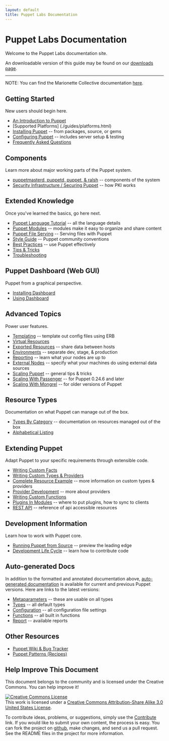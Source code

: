 ```yaml
---
layout: default
title: Puppet Labs Documentation
---
```


Puppet Labs Documentation
=========================

Welcome to the Puppet Labs documentation site. 

An downloadable version of this guide may be found on our [downloads page](http://www.puppetlabs.com/resources/downloads/).

* * *

NOTE: You can find the Marionette Collective documentation [here](./mcollective/index.html).

Getting Started
---------------

New users should begin here.

* [An Introduction to Puppet](./guides/introduction.html)
* [Supported Platforms] (./guides/platforms.html)
* [Installing Puppet](./guides/installation.html) -- from packages, source, or gems
* [Configuring Puppet](./guides/configuring.html) -- includes server setup & testing
* [Frequently Asked Questions](./guides/faq.html)

Components
----------

Learn more about major working parts of the Puppet system.

* [puppetmasterd, puppetd, puppet, & ralsh](./guides/tools.html) -- components of the system
* [Security Infrastructure / Securing Puppet](./guides/security.html) -- how PKI works

Extended Knowledge
------------------

Once you've learned the basics, go here next.

* [Puppet Language Tutorial](./guides/language_tutorial.html) -- all the language details
* [Puppet Modules](./guides/modules.html) -- modules make it easy to organize and share content
* [Puppet File Serving](./guides/file_serving.html) -- Serving files with Puppet
* [Style Guide](./guides/style.html) -- Puppet community conventions
* [Best Practices](./guides/best_practices.html) -- use Puppet effectively
* [Tips & Tricks](./guides/techniques.html)
* [Troubleshooting](./guides/troubleshooting.html)

Puppet Dashboard (Web GUI)
--------------------------

Puppet from a graphical perspective.

* [Installing Dashboard](./guides/installing_dashboard.html)
* [Using Dashboard](./guides/using_dashboard.html)

Advanced Topics
---------------

Power user features.

* [Templating](./guides/templating.html) -- template out config files using ERB
* [Virtual Resources](./guides/virtual_resources.html)
* [Exported Resources](./guides/exported_resources.html) -- share data between hosts
* [Environments](./guides/environment.html) -- separate dev, stage, & production
* [Reporting](./guides/reporting.html) -- learn what your nodes are up to
* [External Nodes](./guides/external_nodes.html) -- specify what your machines do using external data sources
* [Scaling Puppet](./guides/scaling.html) -- general tips & tricks
* [Scaling With Passenger](./guides/passenger.html) -- for Puppet 0.24.6 and later
* [Scaling With Mongrel](./guides/mongrel.html) -- for older versions of Puppet

Resource Types
--------------

Documentation on what Puppet can manage out of the box.

* [Types By Category](./guides/types/) -- documentation on resources managed out of the box
* [Alphabetical Listing](./guides/types/alphabetical_index.html)

Extending Puppet
----------------

Adapt Puppet to your specific requirements through extensible code.

* [Writing Custom Facts](./guides/custom_facts.html)
* [Writing Custom Types & Providers](./guides/custom_types.html)
* [Complete Resource Example](./guides/complete_resource_example.html) -- more information on custom types & providers
* [Provider Development](./guides/provider_development.html) -- more about providers
* [Writing Custom Functions](./guides/custom_functions.html)
* [Plugins In Modules](./guides/plugins_in_modules.html) -- where to put plugins, how to sync to clients
* [REST API](./guides/rest_api.html) -- reference of api accessible resources

Development Information
-----------------------

Learn how to work with Puppet core.

* [Running Puppet from Source](./guides/from_source.html) -- preview the leading edge
* [Development Life Cycle](./guides/development_lifecycle.html) -- learn how to contribute code

Auto-generated Docs
-------------------

In addition to the formatted and annotated documentation above, [auto-generated documentation](references/) is available for current and previous Puppet versions.   Here are links to the latest versions:

* [Metaparameters](./references/latest/metaparameter.html) -- these are usable on all types
* [Types](./references/latest/type.html) -- all default types
* [Configuration](./references/latest/configuration.html) -- all configuration file settings
* [Functions](./references/latest/function.html) -- all built in functions
* [Report](./references/latest/report.html) -- available reports

Other Resources
---------------

* [Puppet Wiki & Bug Tracker](http://projects.puppetlabs.com/) 
* [Puppet Patterns (Recipes)](http://puppetlabs.com/trac/puppet/wiki/Recipes)

Help Improve This Document
--------------------------

This document belongs to the community and is licensed under the Creative Commons. You can help improve it!

<a rel="license" href="http://creativecommons.org/licenses/by-sa/3.0/us/"><img alt="Creative Commons License" style="border-width:0" src="http://i.creativecommons.org/l/by-sa/3.0/us/88x31.png" /></a><br />This work is licensed under a <a rel="license" href="http://creativecommons.org/licenses/by-sa/3.0/us/">Creative Commons Attribution-Share Alike 3.0 United States License</a>.

To contribute ideas, problems, or suggestions, simply use the [Contribute](./contribute.html) link.  If you would like to submit your own content, the process is easy.  You can fork the project on <A HREF="http://github.com/puppetlabs/puppet-doc">github</A>, make changes, and send us a pull request.  See the README files in the project for more information.


